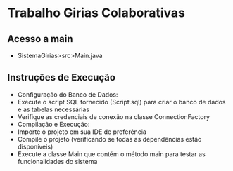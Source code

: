 # Trabalho Girias Colaborativas
## Acesso a main
- SistemaGirias>src>Main.java

## Instruções de Execução
- Configuração do Banco de Dados:
- Execute o script SQL fornecido (Script.sql) para criar o banco de dados e as tabelas necessárias
- Verifique as credenciais de conexão na classe ConnectionFactory
- Compilação e Execução:
- Importe o projeto em sua IDE de preferência
- Compile o projeto (verificando se todas as dependências estão disponíveis)
- Execute a classe Main que contém o método main para testar as funcionalidades do sistema
